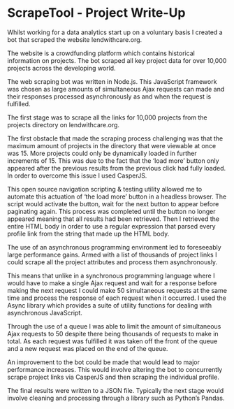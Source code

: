 # ScrapeTool - Project Write-Up

Whilst working for a data analytics start up on a voluntary basis I created a bot that scraped the website lendwithcare.org. 

The website is a crowdfunding platform which contains historical information on projects. The bot scraped all key project data for over 10,000 projects across the developing world. 

The web scraping bot was written in Node.js. This JavaScript framework was chosen as large amounts of simultaneous Ajax requests can made and their responses processed asynchronously as and when the request is fulfilled.

The first stage was to scrape all the links for 10,000 projects from the projects directory on lendwithcare.org.

The first obstacle that made the scraping process challenging was that the maximum amount of projects in the directory that were viewable at once was 15. More projects could only be dynamically loaded in further increments of 15. This was due to the fact that the ‘load more’ button only appeared after the previous results from the previous click had fully loaded. In order to overcome this issue I used CasperJS.

This open source navigation scripting & testing utility allowed me to automate this actuation of ‘the load more’ button in a headless browser. The script would activate the button, wait for the next button to appear before paginating again. This process was completed until the button no longer appeared meaning that all results had been retrieved. Then I retrieved the entire HTML body in order to use a regular expression that parsed every profile link from the string that made up the HTML body.

The use of an asynchronous programming environment led to foreseeably large performance gains. Armed with a list of thousands of project links I could scrape all the project attributes and process them asynchronously.

This means that unlike in a synchronous programming language where I would have to make a single Ajax request and wait for a response before making the next request I could make 50 simultaneous requests at the same time and process the response of each request when it occurred. I used the Async library which provides a suite of utility functions for dealing with asynchronous JavaScript.

Through the use of a queue I was able to limit the amount of simultaneous Ajax requests to 50 despite there being thousands of requests to make in total. As each request was fulfilled it was taken off the front of the queue and a new request was placed on the end of the queue.

An improvement to the bot could be made that would lead to major performance increases. This would involve altering the bot to concurrently scrape project links via CasperJS and then scraping the individual profile. 

The final results were written to a JSON file. Typically the next stage would involve cleaning and processing through a library such as Python’s Pandas.
